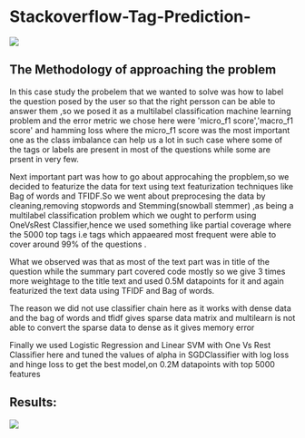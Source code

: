 # Stackoverflow-Tag-Prediction-
<img src = https://github.com/yatscool007/Stackoverflow-Tag-Prediction-/blob/master/Images/sWyuy4Y.jpg>


## The Methodology of approaching the problem
In this case study the probelem that we wanted to solve was how to label the question posed by the user so that the right persson can be able to answer them ,so we posed it as a multilabel classification machine learning problem and the error metric we chose here were 'micro_f1 score','macro_f1 score' and hamming loss where the micro_f1 score was the most important one as the class imbalance can help us a lot in such case where some of the tags or labels are present in most of the questions while some are prsent in very few.

Next important part was how to go about approcahing the propblem,so we decided to featurize the data for text using text featurization techniques like Bag of words and TFIDF.So we went about preprocesing the data by cleaning,removing stopwords and Stemming(snowball stemmer) ,as being a multilabel classification problem which we ought to perform using OneVsRest Classifier,hence we used something like partial coverage where the 5000 top tags i.e tags which appaeared most frequent were able to cover around 99% of the questions .

What we observed was that as most of the text part was in title of the question while the summary part covered code mostly 
so we give 3 times more weightage to the title text and used 0.5M datapoints for it and again featurized the text data using
TFIDF and Bag of words.

The reason we did not use classifier chain here as it works with dense data and the bag of words and tfidf gives sparse data 
matrix and multilearn is not able to convert the sparse data to dense as it gives memory error

Finally we used Logistic Regression and Linear SVM with One Vs Rest Classifier here and tuned the values of alpha in SGDClassifier with log loss and hinge loss to get the best model,on 0.2M datapoints with top 5000 features 

## Results:
<img src = https://github.com/yatscool007/Stackoverflow-Tag-Prediction-/blob/master/Images/Results.PNG>
